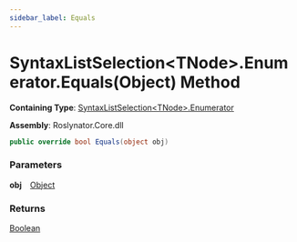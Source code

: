 ```yaml
---
sidebar_label: Equals
---
```


# SyntaxListSelection&lt;TNode&gt;\.Enumerator\.Equals\(Object\) Method

**Containing Type**: [SyntaxListSelection&lt;TNode&gt;.Enumerator](../index.md)

**Assembly**: Roslynator\.Core\.dll

```csharp
public override bool Equals(object obj)
```

### Parameters

**obj** &ensp; [Object](https://docs.microsoft.com/en-us/dotnet/api/system.object)

### Returns

[Boolean](https://docs.microsoft.com/en-us/dotnet/api/system.boolean)

